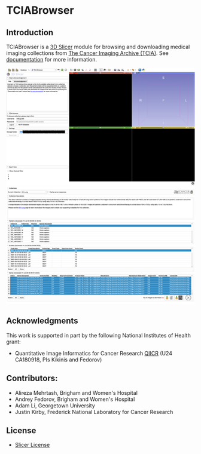 TCIABrowser
===========

## Introduction
TCIABrowser is a [3D Slicer](http://slicer.org/) module for browsing and downloading medical imaging collections from [The Cancer Imaging Archive (TCIA)](http://www.cancerimagingarchive.net/). See [documentation](http://wiki.slicer.org/slicerWiki/index.php/Documentation/Nightly/Extensions/TCIABrowser) for more information.

<!---![alt tag](https://raw.githubusercontent.com/QIICR/TCIABrowser/master/TCIABrowser/Resources/Screenshot/screenshot1.png)--->
![alt tag](TCIABrowser/Resources/Screenshot/Screenshot_1.png)
![alt tag](TCIABrowser/Resources/Screenshot/Screenshot_2.png)


## Acknowledgments
This work is supported in part by the following National Institutes of Health grant:

* Quantitative Image Informatics for Cancer Research [QIICR](http://qiicr.org/) (U24 CA180918, PIs Kikinis and Fedorov)

## Contributors:
* Alireza Mehrtash, Brigham and Women's Hospital
* Andrey Fedorov, Brigham and Women's Hospital
* Adam Li, Georgetown University
* Justin Kirby, Frederick National Laboratory for Cancer Research

## License
* [Slicer License](http://www.slicer.org/pages/LicenseText)

